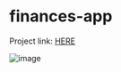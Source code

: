 # finances-app

Project link: [HERE](https://finances-star.vercel.app/)

![image](https://user-images.githubusercontent.com/64482847/219017020-02a70ea8-7477-44e5-9c25-b7e1d1a994de.png)
